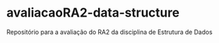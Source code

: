# avaliacaoRA2-data-structure
Repositório para a avaliação do RA2 da disciplina de Estrutura de Dados
